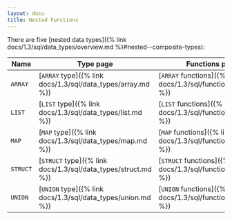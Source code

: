 ```yaml
---
layout: docu
title: Nested Functions
---
```


There are five [nested data types]({% link docs/1.3/sql/data_types/overview.md %}#nested--composite-types):

| Name | Type page | Functions page |
|--|---|---|
| `ARRAY`  | [`ARRAY` type]({% link docs/1.3/sql/data_types/array.md %})   | [`ARRAY` functions]({% link docs/1.3/sql/functions/array.md %})   |
| `LIST`   | [`LIST` type]({% link docs/1.3/sql/data_types/list.md %})     | [`LIST` functions]({% link docs/1.3/sql/functions/list.md %})     |
| `MAP`    | [`MAP` type]({% link docs/1.3/sql/data_types/map.md %})       | [`MAP` functions]({% link docs/1.3/sql/functions/map.md %})       |
| `STRUCT` | [`STRUCT` type]({% link docs/1.3/sql/data_types/struct.md %}) | [`STRUCT` functions]({% link docs/1.3/sql/functions/struct.md %}) |
| `UNION`  | [`UNION` type]({% link docs/1.3/sql/data_types/union.md %})   | [`UNION` functions]({% link docs/1.3/sql/functions/union.md %})   |
